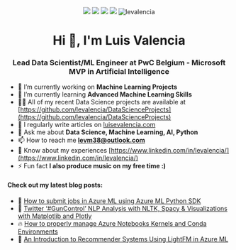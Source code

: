 <p align="center">
  <a href="https://www.linkedin.com/in/levalencia/" target="_blank"><img src="https://img.shields.io/badge/Linkedin-Follow%20levalencia-blue?logo=linkedin" /></a>
  <a href="https://medium.com/@luisevalencia" target="_blank"><img src="https://img.shields.io/badge/Blog-https%3A%2F%2Fmedium.com%2F%40luisevalencia-blue" /></a>
  <a href="https://twitter.com/intent/follow?screen_name=levalencia" target="_blank"><img src="https://img.shields.io/twitter/follow/levalencia?style=social" /></a>
  <a href="https://www.youtube.com/c/TheMachineLearningEnthusiastLuisValencia" target="_blank"><img src="https://img.shields.io/badge/Youtube-The%20Machine%20Learning%20Enthusiast-red" /></a>
 
 <img src="https://komarev.com/ghpvc/?username=levalencia&label=Profile%20views&color=0e75b6&style=flat" alt="levalencia" />
</p>


<h1 align="center">Hi 👋, I'm Luis Valencia</h1>
<h3 align="center">Lead Data Scientist/ML Engineer at PwC Belgium  - Microsoft MVP in Artificial Intelligence</h3>

- 🔭 I’m currently working on **Machine Learning Projects**
- 🌱 I’m currently learning **Advanced Machine Learning Skills**
- 👨‍💻 All of my recent Data Science projects are available at [https://github.com/levalencia/DataScienceProjects](https://github.com/levalencia/DataScienceProjects)
- 📝 I regularly write articles on [luisevalencia.com](luisevalencia.com)
- 💬 Ask me about **Data Science, Machine Learning, AI, Python**
- 📫 How to reach me **levm38@outlook.com**
- 📄 Know about my experiences [https://www.linkedin.com/in/levalencia/](https://www.linkedin.com/in/levalencia/)
- ⚡ Fun fact **I also produce music on my free time :)**


#### Check out my latest blog posts:

<!-- BLOG-POST-LIST:START -->
 - 🦾 [How to submit jobs in Azure ML using Azure ML Python SDK](https://medium.com/@luisevalencia/how-to-submit-jobs-in-azure-ml-using-azure-ml-python-sdk-7a15ffe23808)
 - 📢 [Twitter ‘#GunControl’ NLP Analysis with NLTK, Spacy & Visualizations with Matplotlib and Plotly](https://medium.com/python-in-plain-english/twitter-guncontrol-nlp-analysis-with-nltk-spacy-and-visualizations-with-matplotlib-and-plotly-f58afc51f069)
 - 🔥 [How to properly manage Azure Notebooks Kernels and Conda Environments](https://medium.com/@luisevalencia/how-to-properly-manage-azure-notebooks-kernels-and-conda-environments-b0862f3eca51)
 - 🤖 [An Introduction to Recommender Systems Using LightFM in Azure ML](https://medium.com/python-in-plain-english/introduction-to-recommender-systems-using-lightfm-in-azure-ml-e86feaff6ac4)<!-- BLOG-POST-LIST:END -->
